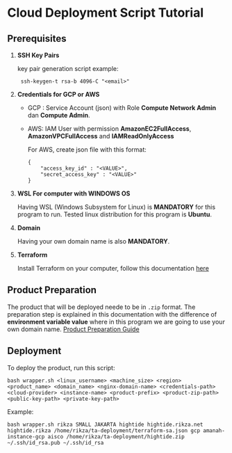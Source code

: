 # Cloud Deployment Script Tutorial

## Prerequisites
1. **SSH Key Pairs**
    
    key pair generation script example:
    ```
     ssh-keygen-t rsa-b 4096-C "<email>"
    ```

2. **Credentials for GCP or AWS**
    - GCP : Service Account (json) with Role **Compute Network Admin** dan **Compute Admin**.
    - AWS: IAM User with permission **AmazonEC2FullAccess**, **AmazonVPCFullAccess** and **IAMReadOnlyAccess**
    
        For AWS, create json file with this format:
        ```
        {
            "access_key_id" : "<VALUE>",
            "secret_access_key" : "<VALUE>"
        }
        ```

3. **WSL For computer with WINDOWS OS**
    
    Having WSL (Windows Subsystem for Linux) is **MANDATORY** for this program to run. 
    Tested linux distribution for this program is **Ubuntu**.

4. **Domain**

    Having your own domain name is also **MANDATORY**.

5. **Terraform**

    Install Terraform on your computer, follow this documentation [here](https://developer.hashicorp.com/terraform/install)
    

## Product Preparation
The product that will be deployed neede to be in `.zip` format. The preparation step is explained in this documentation with the difference of **environment variable value** where in this program we are going to use your own domain name. 
[Product Preparation Guide](https://gitlab.com/RSE-Lab-Fasilkom-UI/PricesIDE/sple-deployment/nix-environment/-/blob/staging/README.md?ref_type=heads#product-preparation)


## Deployment

To deploy the product, run this script:
```
bash wrapper.sh <linux_username> <machine_size> <region> <product_name> <domain_name> <nginx-domain-name> <credentials-path> <cloud-provider> <instance-name> <product-prefix> <product-zip-path> <public-key-path> <private-key-path>
```

Example:
```
bash wrapper.sh rikza SMALL JAKARTA hightide hightide.rikza.net hightide.rikza /home/rikza/ta-deployment/terraform-sa.json gcp amanah-instance-gcp aisco /home/rikza/ta-deployment/hightide.zip ~/.ssh/id_rsa.pub ~/.ssh/id_rsa
```